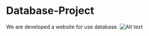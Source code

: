 # Database-Project
We are developed a website for use database.
![Alt text]((https://user-images.githubusercontent.com/69711134/208479068-2a5e3967-f5ef-4454-a2ee-97d89e8da246.png)?raw=true "Title")
